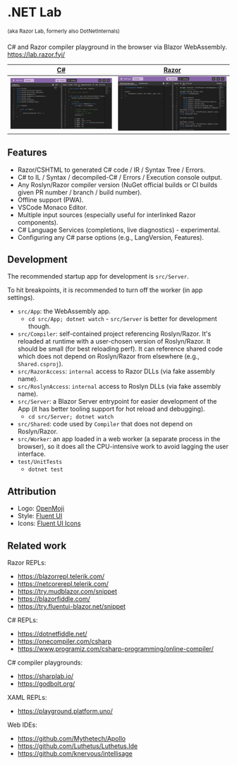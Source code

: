 # .NET Lab

<sup>(aka Razor Lab, formerly also DotNetInternals)</sup>

C# and Razor compiler playground in the browser via Blazor WebAssembly. https://lab.razor.fyi/

| [C#](https://lab.razor.fyi/#csharp) | [Razor](https://lab.razor.fyi/#razor) |
|:-:|:-:|
| ![C# screenshot](docs/screenshots/csharp.png) | ![Razor screenshot](docs/screenshots/razor.png) |

## Features

- Razor/CSHTML to generated C# code / IR / Syntax Tree / Errors.
- C# to IL / Syntax / decompiled-C# / Errors / Execution console output.
- Any Roslyn/Razor compiler version (NuGet official builds or CI builds given PR number / branch / build number).
- Offline support (PWA).
- VSCode Monaco Editor.
- Multiple input sources (especially useful for interlinked Razor components).
- C# Language Services (completions, live diagnostics) - experimental.
- Configuring any C# parse options (e.g., LangVersion, Features).

## Development

The recommended startup app for development is `src/Server`.

To hit breakpoints, it is recommended to turn off the worker (in app settings).

- `src/App`: the WebAssembly app.
  - `cd src/App; dotnet watch` - `src/Server` is better for development though.
- `src/Compiler`: self-contained project referencing Roslyn/Razor.
  It's reloaded at runtime with a user-chosen version of Roslyn/Razor.
  It should be small (for best reloading perf). It can reference shared code
  which does not depend on Roslyn/Razor from elsewhere (e.g., `Shared.csproj`).
- `src/RazorAccess`: `internal` access to Razor DLLs (via fake assembly name).
- `src/RoslynAccess`: `internal` access to Roslyn DLLs (via fake assembly name).
- `src/Server`: a Blazor Server entrypoint for easier development of the App
  (it has better tooling support for hot reload and debugging).
  - `cd src/Server; dotnet watch`
- `src/Shared`: code used by `Compiler` that does not depend on Roslyn/Razor.
- `src/Worker`: an app loaded in a web worker (a separate process in the browser),
  so it does all the CPU-intensive work to avoid lagging the user interface.
- `test/UnitTests`
  - `dotnet test`

## Attribution

- Logo: [OpenMoji](https://openmoji.org/library/emoji-1FAD9-200D-1F7EA/)
- Style: [Fluent UI](https://www.fluentui-blazor.net/)
- Icons: [Fluent UI Icons](https://github.com/microsoft/fluentui-system-icons)

## Related work

Razor REPLs:
- https://blazorrepl.telerik.com/
- https://netcorerepl.telerik.com/
- https://try.mudblazor.com/snippet
- https://blazorfiddle.com/
- https://try.fluentui-blazor.net/snippet

C# REPLs:
- https://dotnetfiddle.net/
- https://onecompiler.com/csharp
- https://www.programiz.com/csharp-programming/online-compiler/

C# compiler playgrounds:
- https://sharplab.io/
- https://godbolt.org/

XAML REPLs:
- https://playground.platform.uno/

Web IDEs:
- https://github.com/Mythetech/Apollo
- https://github.com/Luthetus/Luthetus.Ide
- https://github.com/knervous/intellisage
